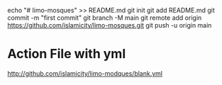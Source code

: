 echo "# limo-mosques" >> README.md
git init
git add README.md
git commit -m "first commit"
git branch -M main
git remote add origin https://github.com/islamicity/limo-mosques.git
git push -u origin main


# Action File with yml
http://github.com/islamicity/limo-modques/blank.yml
